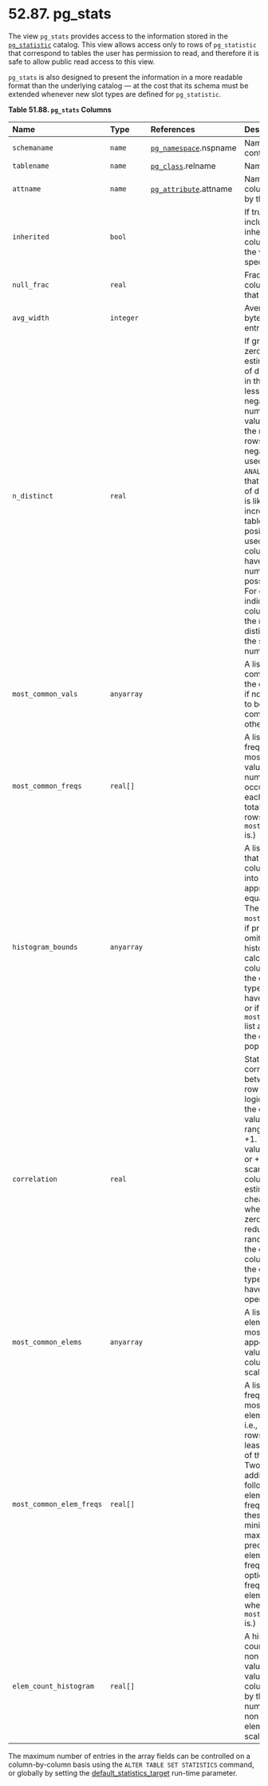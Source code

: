 # 52.87. pg\_stats

The view `pg_stats` provides access to the information stored in the [`pg_statistic`](https://www.postgresql.org/docs/10/static/catalog-pg-statistic.html) catalog. This view allows access only to rows of `pg_statistic` that correspond to tables the user has permission to read, and therefore it is safe to allow public read access to this view.

`pg_stats` is also designed to present the information in a more readable format than the underlying catalog — at the cost that its schema must be extended whenever new slot types are defined for `pg_statistic`.

**Table 51.88. `pg_stats` Columns**

| Name | Type | References | Description |
| :--- | :--- | :--- | :--- |
| `schemaname` | `name` | [`pg_namespace`](https://www.postgresql.org/docs/10/static/catalog-pg-namespace.html).nspname | Name of schema containing table |
| `tablename` | `name` | [`pg_class`](https://www.postgresql.org/docs/10/static/catalog-pg-class.html).relname | Name of table |
| `attname` | `name` | [`pg_attribute`](https://www.postgresql.org/docs/10/static/catalog-pg-attribute.html).attname | Name of the column described by this row |
| `inherited` | `bool` |   | If true, this row includes inheritance child columns, not just the values in the specified table |
| `null_frac` | `real` |   | Fraction of column entries that are null |
| `avg_width` | `integer` |   | Average width in bytes of column's entries |
| `n_distinct` | `real` |   | If greater than zero, the estimated number of distinct values in the column. If less than zero, the negative of the number of distinct values divided by the number of rows. \(The negated form is used when `ANALYZE` believes that the number of distinct values is likely to increase as the table grows; the positive form is used when the column seems to have a fixed number of possible values.\) For example, -1 indicates a unique column in which the number of distinct values is the same as the number of rows. |
| `most_common_vals` | `anyarray` |   | A list of the most common values in the column. \(Null if no values seem to be more common than any others.\) |
| `most_common_freqs` | `real[]` |   | A list of the frequencies of the most common values, i.e., number of occurrences of each divided by total number of rows. \(Null when `most_common_vals` is.\) |
| `histogram_bounds` | `anyarray` |   | A list of values that divide the column's values into groups of approximately equal population. The values in `most_common_vals`, if present, are omitted from this histogram calculation. \(This column is null if the column data type does not have a `<` operator or if the `most_common_vals` list accounts for the entire population.\) |
| `correlation` | `real` |   | Statistical correlation between physical row ordering and logical ordering of the column values. This ranges from -1 to +1. When the value is near -1 or +1, an index scan on the column will be estimated to be cheaper than when it is near zero, due to reduction of random access to the disk. \(This column is null if the column data type does not have a `<` operator.\) |
| `most_common_elems` | `anyarray` |   | A list of non-null element values most often appearing within values of the column. \(Null for scalar types.\) |
| `most_common_elem_freqs` | `real[]` |   | A list of the frequencies of the most common element values, i.e., the fraction of rows containing at least one instance of the given value. Two or three additional values follow the per-element frequencies; these are the minimum and maximum of the preceding per-element frequencies, and optionally the frequency of null elements. \(Null when `most_common_elems` is.\) |
| `elem_count_histogram` | `real[]` |   | A histogram of the counts of distinct non-null element values within the values of the column, followed by the average number of distinct non-null elements. \(Null for scalar types.\) |

The maximum number of entries in the array fields can be controlled on a column-by-column basis using the `ALTER TABLE SET STATISTICS` command, or globally by setting the [default\_statistics\_target](https://www.postgresql.org/docs/10/static/runtime-config-query.html#GUC-DEFAULT-STATISTICS-TARGET) run-time parameter.

